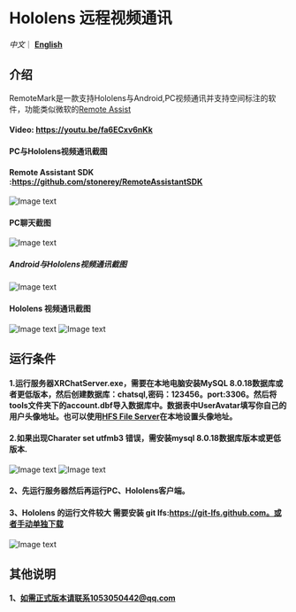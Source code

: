 # Hololens 远程视频通讯

*中文*｜ [**English**](README_en.md) 

## 介绍
RemoteMark是一款支持Hololens与Android,PC视频通讯并支持空间标注的软件，功能类似微软的[Remote Assist](https://docs.microsoft.com/en-us/dynamics365/mixed-reality/remote-assist/ra-overview)
#### Video: https://youtu.be/fa6ECxv6nKk
#### PC与Hololens视频通讯截图
#### Remote Assistant SDK :https://github.com/stonerey/RemoteAssistantSDK
![Image text](Image/pc.jpg)
#### PC聊天截图
![Image text](Image/pc_chat.jpg)
##### Android与Hololens视频通讯截图
![Image text](Image/android.jpg)
#### Hololens 视频通讯截图
![Image text](Image/hls.jpg)
![Image text](Image/hls2.jpg)
## 运行条件

#### 1.运行服务器XRChatServer.exe，需要在本地电脑安装MySQL 8.0.18数据库或者更低版本，然后创建数据库：chatsql,密码：123456。port:3306。然后将tools文件夹下的account.dbf导入数据库中。数据表中UserAvatar填写你自己的用户头像地址。也可以使用[HFS File Server](https://www.rejetto.com/hfs/?f=intro)在本地设置头像地址。
#### 2.如果出现Charater set utfmb3 错误，需安装mysql 8.0.18数据库版本或更低版本.

![Image text](Image/sqlset.png)
![Image text](Image/SQL.png)
#### 2、先运行服务器然后再运行PC、Hololens客户端。
#### 3、Hololens 的运行文件较大 需要安装 git lfs:https://git-lfs.github.com。或者手动单独下载
![Image text](Image/hlsload.jpg)
## 其他说明
#### 1、如需正式版本请联系1053050442@qq.com
